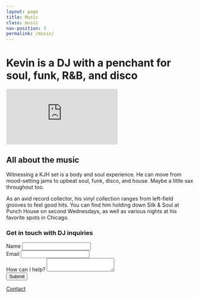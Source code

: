 ```yaml
---
layout: page
title: Music
class: music
nav-position: 3
permalink: /music/
---
```


<div class="hero">
  <div class="content-wrapper">
    <div class="hero__container">
      <h1 class="hero__heading">
        <span class="hero__description-prevent-break">Kevin is a DJ</span>
        <span class="hero__description-prevent-break">with a penchant for</span>
        <span class="hero__description-prevent-break">soul, funk, R&amp;B, and disco</span>
      </h1>
      <div class="hero__soundcloud-wrapper">
        <div class="hero__soundcloud-sizer">
          <iframe class="hero__soundcloud-embed" scrolling="no" frameborder="no" src="https://w.soundcloud.com/player/?url=https%3A//api.soundcloud.com/users/2858291&amp;color=ff5500&amp;auto_play=false&amp;show_artwork=true"></iframe>
        </div>
      </div>
    </div>
  </div>
</div>

<div class="page-body">
  <div class="content-wrapper">
    <h2 class="page-body__title">All about the music</h2>
    <p class="page-body__copy">
      Witnessing a KJH set is a body and soul experience. He can move from mood-setting jams to upbeat soul, funk, disco, and house. Maybe a little sax throughout too.
    </p>
    <p class="page-body__copy">
      As an avid record collector, his vinyl collection ranges from left-field grooves to feel good hits. You can find him holding down Silk &amp; Soul at Punch House on second Wednesdays, as well as various nights at his favorite spots in Chicago.
    </p>
    <div class="page-body__contact">
      <h3 class="page-body__contact-heading">Get in touch with DJ inquiries</h3>
      <form class="simpleform hide" id="simpleform" action="https://getsimpleform.com/messages?form_api_token=1b8d5d4e7de55ac5111769f80a7747bf" method="post">
        <!-- the redirect_to is optional, the form will redirect to the referrer on submission -->
        <input type="hidden" name="redirect_to" value="{{ site.url }}/thanks" />
        <!-- all your input fields here.... -->
        <div class="page-body__input-wrapper">
          <label for="name">Name</label>
          <input id="name" type='text' name='message' />
        </div>
        <div class="page-body__input-wrapper">
          <label for="email">Email</label>
          <input id="email" type='text' name='message' />
        </div>
        <div class="page-body__input-wrapper">
          <label for="info">How can I help?</label>
          <textarea id="info" type='text' name='message'></textarea>
        </div>
        <div class="page-body__input-wrapper">
          <div class="page-body__submit-spacer"></div>
          <input type='submit' value='Submit' />
        </div>
      </form>
      <a class="page-body__contact-button" id="toggle-contact-form" href="javascript:;">Contact</a>
    </div>
  </div>
</div>
